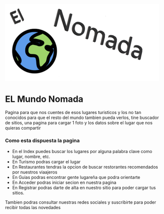 <img src="./assets/images/icon/logo.png" alt="Logo de la Pagina">
<h1>EL Mundo Nomada</h1>
<p>Pagina para que nos cuentes de esos lugares turisticos y los no tan conocidos para que el resto del mundo tambien pueda verlos, tine buscador de sitios, una pagina para cargar 1 foto y los datos sobre el lugar que nos quieras compartir</p>
<h3>Como esta dispuesta la pagina</h3>
<ul>
  <li>En el Index puedes buscar los lugares por alguna palabra clave como lugar, nombre, etc.</li>
  <li>En Turismo podras cargar el lugar</li>
  <li>En Restaurantes tendras la opcion de buscar restorantes recomendados por nuestros viaajeros</li>
  <li>En Guias podras encontrar gente lugareña que podra orientarte</li>
  <li>En Acceder podras iniciar secion en nuestra pagina </li>
  <li>En Registrar podras darte de alta en nuestro sitio para poder cargar tus sitios.</li>
</ul>
<p>Tambien podras consultar nuestras redes sociales y suscribirte para poder recibir todas las novedades</p>


